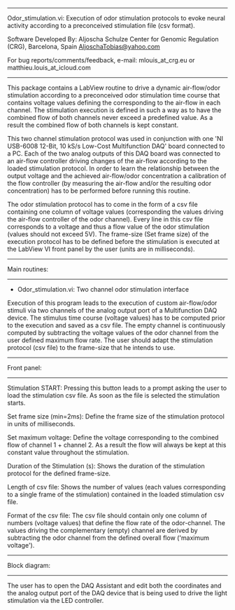 **********************************************
Odor_stimulation.vi: Execution of odor stimulation protocols to evoke neural activity according to a preconceived stimulation file (csv format).

Software Developed By:
Aljoscha Schulze
Center for Genomic Regulation (CRG), Barcelona, Spain
AljoschaTobias@yahoo.com

For bug reports/comments/feedback, e-mail: mlouis_at_crg.eu or matthieu.louis_at_icloud.com
**********************************************

This package contains a LabView routine to drive a dynamic air-flow/odor stimulation according to a preconceived odor stimulation time course that contains voltage values defining the corresponding to the air-flow in each channel. The stimulation execution is defined in such a way as to have the combined flow of both channels never exceed a predefined value. As a result the combined flow of both channels is kept constant.

This two channel stimulation protocol was used in conjunction with one 'NI USB-6008 12-Bit, 10 kS/s Low-Cost Multifunction DAQ' board connected to a PC. Each of the two analog outputs of this DAQ board was connected to an air-flow controller driving changes of the air-flow according to the loaded stimulation protocol. In order to learn the relationship between the output voltage and the achieved air-flow/odor concentration a calibration of the flow controller (by measuring the air-flow and/or the resulting odor concentration) has to be performed before running this routine. 

The odor stimulation protocol has to come in the form of a csv file containing one column of voltage values (corresponding the values driving the air-flow controller of the odor channel). Every line in this csv file corresponds to a voltage and thus a flow value of the odor stimulation (values should not exceed 5V). The frame-size (Set frame size) of the execution protocol has to be defined before the stimulation is executed at the LabView VI front panel by the user (units are in milliseconds).

**********************************************
Main routines:
**********************************************

* Odor_stimulation.vi: Two channel odor stimulation interface

Execution of this program leads to the execution of custom air-flow/odor stimuli via two channels of the analog output port of a Multifunction DAQ device. The stimulus time course (voltage values) has to be computed prior to the execution and saved as a csv file. The empty channel is continuously computed by subtracting the voltage values of the odor channel from the user defined maximum flow rate. The user should adapt the stimulation protocol (csv file) to the frame-size that he intends to use.

**********************************************
Front panel:
**********************************************

Stimulation START: Pressing this button leads to a prompt asking the user to load the stimulation csv file. As soon as the file is selected the stimulation starts.

Set frame size (min=2ms): Define the frame size of the stimulation protocol in units of milliseconds.

Set maximum voltage: Define the voltage corresponding to the combined flow of channel 1 + channel 2. As a result the flow will always be kept at this constant value throughout the stimulation.

Duration of the Stimulation (s): Shows the duration of the stimulation protocol for the defined frame-size.

Length of csv file: Shows the number of values (each values corresponding to a single frame of the stimulation) contained in the loaded stimulation csv file.

Format of the csv file: The csv file should contain only one column of numbers (voltage values) that define the flow rate of the odor-channel. The values driving the complementary (empty) channel are derived by subtracting the odor channel from the defined overall flow ('maximum voltage').

**********************************************
Block diagram:
**********************************************

The user has to open the DAQ Assistant and edit both the coordinates and the analog output port of the DAQ device that is being used to drive the light stimulation via the LED controller.

